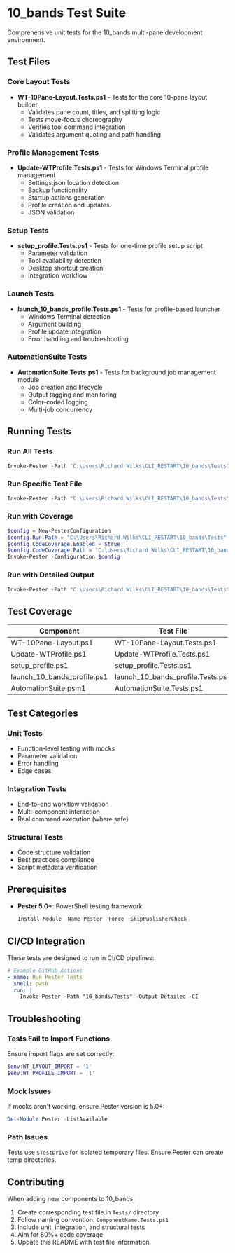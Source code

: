 # 10_bands Test Suite

Comprehensive unit tests for the 10_bands multi-pane development environment.

## Test Files

### Core Layout Tests
- **WT-10Pane-Layout.Tests.ps1** - Tests for the core 10-pane layout builder
  - Validates pane count, titles, and splitting logic
  - Tests move-focus choreography
  - Verifies tool command integration
  - Validates argument quoting and path handling

### Profile Management Tests
- **Update-WTProfile.Tests.ps1** - Tests for Windows Terminal profile management
  - Settings.json location detection
  - Backup functionality
  - Startup actions generation
  - Profile creation and updates
  - JSON validation

### Setup Tests
- **setup_profile.Tests.ps1** - Tests for one-time profile setup script
  - Parameter validation
  - Tool availability detection
  - Desktop shortcut creation
  - Integration workflow

### Launch Tests
- **launch_10_bands_profile.Tests.ps1** - Tests for profile-based launcher
  - Windows Terminal detection
  - Argument building
  - Profile update integration
  - Error handling and troubleshooting

### AutomationSuite Tests
- **AutomationSuite.Tests.ps1** - Tests for background job management module
  - Job creation and lifecycle
  - Output tagging and monitoring
  - Color-coded logging
  - Multi-job concurrency

## Running Tests

### Run All Tests
```powershell
Invoke-Pester -Path "C:\Users\Richard Wilks\CLI_RESTART\10_bands\Tests"
```

### Run Specific Test File
```powershell
Invoke-Pester -Path "C:\Users\Richard Wilks\CLI_RESTART\10_bands\Tests\WT-10Pane-Layout.Tests.ps1"
```

### Run with Coverage
```powershell
$config = New-PesterConfiguration
$config.Run.Path = "C:\Users\Richard Wilks\CLI_RESTART\10_bands\Tests"
$config.CodeCoverage.Enabled = $true
$config.CodeCoverage.Path = "C:\Users\Richard Wilks\CLI_RESTART\10_bands\**\*.ps1", "C:\Users\Richard Wilks\CLI_RESTART\10_bands\**\*.psm1"
Invoke-Pester -Configuration $config
```

### Run with Detailed Output
```powershell
Invoke-Pester -Path "C:\Users\Richard Wilks\CLI_RESTART\10_bands\Tests" -Output Detailed
```

## Test Coverage

| Component | Test File | Coverage |
|-----------|-----------|----------|
| WT-10Pane-Layout.ps1 | WT-10Pane-Layout.Tests.ps1 | Full |
| Update-WTProfile.ps1 | Update-WTProfile.Tests.ps1 | Full |
| setup_profile.ps1 | setup_profile.Tests.ps1 | Full |
| launch_10_bands_profile.ps1 | launch_10_bands_profile.Tests.ps1 | Full |
| AutomationSuite.psm1 | AutomationSuite.Tests.ps1 | Full |

## Test Categories

### Unit Tests
- Function-level testing with mocks
- Parameter validation
- Error handling
- Edge cases

### Integration Tests
- End-to-end workflow validation
- Multi-component interaction
- Real command execution (where safe)

### Structural Tests
- Code structure validation
- Best practices compliance
- Script metadata verification

## Prerequisites

- **Pester 5.0+**: PowerShell testing framework
  ```powershell
  Install-Module -Name Pester -Force -SkipPublisherCheck
  ```

## CI/CD Integration

These tests are designed to run in CI/CD pipelines:

```yaml
# Example GitHub Actions
- name: Run Pester Tests
  shell: pwsh
  run: |
    Invoke-Pester -Path "10_bands/Tests" -Output Detailed -CI
```

## Troubleshooting

### Tests Fail to Import Functions
Ensure import flags are set correctly:
```powershell
$env:WT_LAYOUT_IMPORT = '1'
$env:WT_PROFILE_IMPORT = '1'
```

### Mock Issues
If mocks aren't working, ensure Pester version is 5.0+:
```powershell
Get-Module Pester -ListAvailable
```

### Path Issues
Tests use `$TestDrive` for isolated temporary files. Ensure Pester can create temp directories.

## Contributing

When adding new components to 10_bands:

1. Create corresponding test file in `Tests/` directory
2. Follow naming convention: `ComponentName.Tests.ps1`
3. Include unit, integration, and structural tests
4. Aim for 80%+ code coverage
5. Update this README with test file information
